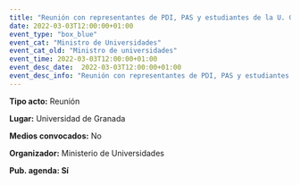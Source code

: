 ```yaml
---
title: "Reunión con representantes de PDI, PAS y estudiantes de la U. Granada"
date: 2022-03-03T12:00:00+01:00
event_type: "box_blue" 
event_cat: "Ministro de Universidades"
event_cat_old: "Ministro de universidades"
event_time: 2022-03-03T12:00:00+01:00
event_desc_date:  2022-03-03T12:00:00+01:00
event_desc_info: "Reunión con representantes de PDI, PAS y estudiantes de la U. Granada"
---
```


</p><p class="card-light list_schedule_description"><b>Tipo acto:</b> Reunión  
</p><p class="card-light list_schedule_description"><b>Lugar:</b> Universidad de Granada  
</p><p class="card-light list_schedule_description"><b>Medios convocados:</b> No  
</p><p class="card-light list_schedule_description"><b>Organizador:</b> Ministerio de Universidades</p><p class="card-light list_schedule_description"><b>Pub. agenda: Sí  
</p>